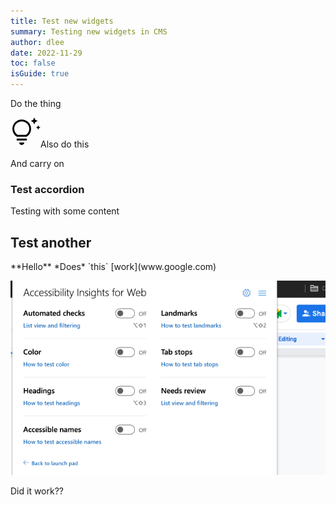 ```yaml
---
title: Test new widgets
summary: Testing new widgets in CMS
author: dlee
date: 2022-11-29
toc: false
isGuide: true
---
```

Do the thing

<div class="tip"><svg role="img" focusable="false" aria-label="Tip:" xmlns="http://www.w3.org/2000/svg" width="48" height="48">
        <path d="m44.4 19.6-1.2-2.5-2.5-1.1 2.5-1.1 1.1-2.6 1.2 2.5L48 16l-2.5 1.1ZM38 11l-1.8-3.7-3.7-1.8 3.7-1.7L38 0l1.8 3.7 3.7 1.8-3.7 1.7ZM18 44q-1.7 0-2.9-1.2T14 40H22q0 1.7-1.1 2.8T18 44Zm-8.1-7.2v-3h16.2v3Zm.3-6q-3.3-2.1-5.3-5.4Q3 22.2 3 18.1q0-6 4.5-10.5Q11.9 3.2 18 3.2t10.6 4.4Q33 12.1 33 18.1q0 4.1-1.9 7.3t-5.3 5.4Zm1-3h13.6q2.4-1.6 3.8-4.2 1.4-2.5 1.4-5.5 0-4.9-3.5-8.4-3.6-3.5-8.5-3.5-5 0-8.5 3.5T6 18q0 3 1.4 5.5t3.9 4.2Zm6.8 0Z"/>
        </svg><span>Also do this</span></div>

And carry on

<h3 class="accordion">Test accordion</h3><div class="accordion__panel">Testing with some content</div>

<h2 class="accordion">Test another</h2><div class="accordion__panel">**Hello** *Does* `this` [work](www.google.com)

![Test](src/guideImg/dl-automated-tools-access-insights-adhoc-tools.png)</div>

Did it work??